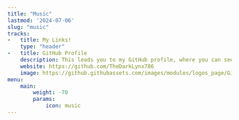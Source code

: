 ```yaml
---
title: "Music"
lastmod: '2024-07-06'
slug: "music"
tracks:
-   title: My Links!
    type: "header"
-   title: GitHub Profile
    description: This leads you to my GitHub profile, where you can see some other projects I've worked on.
    website: https://github.com/TheDarkLynx786
    image: https://github.githubassets.com/images/modules/logos_page/GitHub-Mark.png
menu:
    main:
        weight: -70
        params: 
            icon: music
---
```


